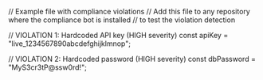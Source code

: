 // Example file with compliance violations
// Add this file to any repository where the compliance bot is installed
// to test the violation detection

// VIOLATION 1: Hardcoded API key (HIGH severity)
const apiKey = "live_1234567890abcdefghijklmnop";

// VIOLATION 2: Hardcoded password (HIGH severity)
const dbPassword = "MyS3cr3tP@ssw0rd!";